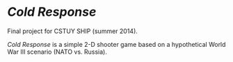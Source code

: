 _Cold Response_
===============

Final project for CSTUY SHIP (summer 2014).

_Cold Response_ is a simple 2-D shooter game based on a hypothetical World War III scenario (NATO vs. Russia).
